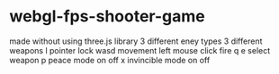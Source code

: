 # webgl-fps-shooter-game
made without using three.js library
3 different eney types 
3 different weapons
l pointer lock 
wasd movement
left mouse click fire
q e select weapon
p peace mode on off
x invincible mode on off
